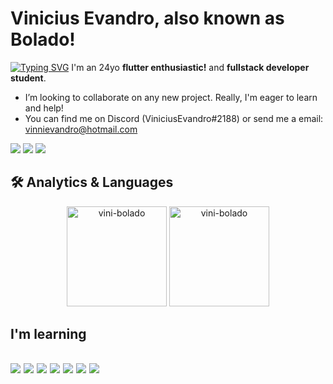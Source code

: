 # Vinicius Evandro, also known as Bolado!
[![Typing SVG](https://readme-typing-svg.herokuapp.com?color=%23F7EF10&lines=vinicius+silva)](https://github.com/vini-bolado)
I'm an 24yo <strong>flutter enthusiastic!</strong> and <strong>fullstack developer student</strong>.

- I’m looking to collaborate on any new project. Really, I'm eager to learn and help!
- You can find me on Discord (ViniciusEvandro#2188) or send me a email: vinnievandro@hotmail.com
      

<a href="https://www.linkedin.com/in/vini-bolado/" target="_blank"><img src="https://img.shields.io/badge/linkedin-0A66C2?style=for-the-badge&logo=linkedin&logoColor=white" target="_blank"></a>
<a href="https://www.instagram.com/___/" target="_blank"><img src="https://img.shields.io/badge/-Instagram-%23E4405F?style=for-the-badge&logo=instagram&logoColor=white" target="_blank"></a>
<a href = "mailto:vinnievandro@hotmail.com"><img src="https://img.shields.io/badge/-Email-%23333?style=for-the-badge&logo=gmail&logoColor=white" target="_blank"></a>

## 🛠 Analytics & Languages
<div align="center">
  <img height=160px src="https://github-readme-stats.vercel.app/api?username=vini-bolado&show_icons=true&theme=dracula&include_all_commits=true&count_private=true"" alt="vini-bolado"/>
  <img height=160px src="https://github-readme-stats.vercel.app/api/top-langs?username=vini-bolado&layout=compact&langs_count=16&theme=dracula"" alt="vini-bolado"/>
</div>

<h2 align="left">I'm learning<h2>
<p>
<img src="https://img.shields.io/badge/Dart-0175C2?style=for-the-badge&logo=dart&logoColor=white"/>
<img src="https://img.shields.io/badge/Flutter-02569B?style=for-the-badge&logo=flutter&logoColor=white"/>   
<img src="https://img.shields.io/badge/HTML5-E34F26?style=for-the-badge&logo=html5&logoColor=white"/>
<img src="https://img.shields.io/badge/CSS3-1572B6?style=for-the-badge&logo=css3&logoColor=white"/>
<img src="https://img.shields.io/badge/JavaScript-F7DF1E?style=for-the-badge&logo=javascript&logoColor=black"/>
<img src="https://img.shields.io/badge/MySQL-00000F?style=for-the-badge&logo=mysql&logoColor=white"/>
<img src="https://img.shields.io/badge/Sass-CC6699?style=for-the-badge&logo=sass&logoColor=white"/> 
</p>

